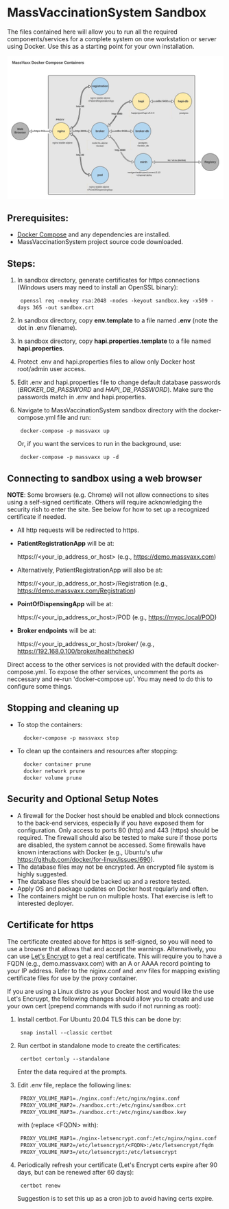 # MassVaccinationSystem Sandbox
The files contained here will allow you to run all the required components/services for 
a complete system on one workstation or server using Docker. Use this as a starting point for
your own installation.

![SandboxContainers](SandboxContainers.jpg)

## Prerequisites:
- [Docker Compose](https://docs.docker.com/compose/install/) and any dependencies are installed.
- MassVaccinationSystem project source code downloaded.

## Steps:
1. In sandbox directory, generate certificates for https connections (Windows users may need
to install an OpenSSL binary):

        openssl req -newkey rsa:2048 -nodes -keyout sandbox.key -x509 -days 365 -out sandbox.crt

2. In sandbox directory, copy **env.template** to a file named **.env** (note the dot in .env filename).
3. In sandbox directory, copy **hapi.properties.template** to a file named **hapi.properties**.
4. Protect .env and hapi.properties files to allow only Docker host root/admin user access.
5. Edit .env and hapi.properties file to change default database passwords (_BROKER_DB_PASSWORD_ 
and _HAPI_DB_PASSWORD_). Make sure the passwords match in .env and hapi.properties.
6. Navigate to MassVaccinationSystem sandbox directory with the docker-compose.yml file and run:

        docker-compose -p massvaxx up

    Or, if you want the services to run in the background, use:

        docker-compose -p massvaxx up -d

## Connecting to sandbox using a web browser
**NOTE**: Some browsers (e.g. Chrome) will not allow connections to sites using a self-signed certificate.
Others will require acknowledging the security rish to enter the site. See below for how to set up a
recognized certificate if needed.
- All http requests will be redirected to https.
- **PatientRegistrationApp** will be at:

    https://<your_ip_address_or_host> (e.g., https://demo.massvaxx.com)

- Alternatively, PatientRegistrationApp will also be at:   

    https://<your_ip_address_or_host>/Registration (e.g., https://demo.massvaxx.com/Registration) 

- **PointOfDispensingApp** will be at:  

    https://<your_ip_address_or_host>/POD (e.g., https://mypc.local/POD)

- **Broker endpoints** will be at:  

    https://<your_ip_address_or_host>/broker/<endpoint> (e.g., https://192.168.0.100/broker/healthcheck)

Direct access to the other services is not provided with the default docker-compose.yml.
To expose the other services, uncomment the ports as neccessary and re-run 'docker-compose up'. You may need to do this to configure some things.

## Stopping and cleaning up
- To stop the containers:

        docker-compose -p massvaxx stop

- To clean up the containers and resources after stopping:

        docker container prune
        docker network prune
        docker volume prune


## Security and Optional Setup Notes
- A firewall for the Docker host should be enabled and block connections to the back-end services, especially if you have exposed them for configuration. Only access to ports 80 (http) and 443 (https) should be required. The firewall should also be tested to make sure if those ports are disabled, the system cannot be accessed. Some firewalls have known interactions with Docker (e.g., Ubuntu's ufw https://github.com/docker/for-linux/issues/690).
- The database files may not be encrypted. An encrypted file system is highly suggested.
- The database files should be backed up and a restore tested.
- Apply OS and package updates on Docker host reqularly and often.
- The containers might be run on multiple hosts. That exercise is left to interested deployer.

## Certificate for https
The certificate created above for https is self-signed, so you will need to use a browser that allows that and accept the warnings. Alternatively, you can use [Let's Encrypt](https://letsencrypt.org/) to get a real certificate. This will require you to have a FQDN (e.g., demo.massvaxx.com) with an A or AAAA record pointing to your IP address. Refer to the niginx.conf and .env files for mapping existing certificate files for use by the proxy container.

If you are using a Linux distro as your Docker host and would like the use Let's Encruypt, the following changes should allow you to create and use your own cert (prepend commands with sudo if not running as root):

1. Install certbot. For Ubuntu 20.04 TLS this can be done by:

        snap install --classic certbot

2. Run certbot in standalone mode to create the certificates:

        certbot certonly --standalone

    Enter the data required at the prompts.

3. Edit .env file, replace the following lines:

        PROXY_VOLUME_MAP1=./nginx.conf:/etc/nginx/nginx.conf
        PROXY_VOLUME_MAP2=./sandbox.crt:/etc/nginx/sandbox.crt
        PROXY_VOLUME_MAP3=./sandbox.crt:/etc/nginx/sandbox.key

    with (replace \<FQDN\> with):

        PROXY_VOLUME_MAP1=./nginx-letsencrypt.conf:/etc/nginx/nginx.conf
        PROXY_VOLUME_MAP2=/etc/letsencrypt/<FQDN>:/etc/letsencrypt/fqdn
        PROXY_VOLUME_MAP3=/etc/letsencrypt:/etc/letsencrypt

4. Periodically refresh your certificate (Let's Encrypt certs expire after 90 days, but can be renewed after 60 days):

        certbot renew

    Suggestion is to set this up as a cron job to avoid having certs expire.
